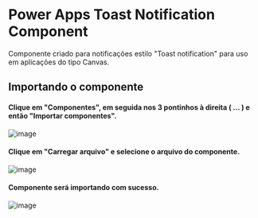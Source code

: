 # Power Apps Toast Notification Component
Componente criado para notificações estilo "Toast notification" para uso em aplicações do tipo Canvas.


## Importando o componente

#### Clique em "Componentes", em seguida nos 3 pontinhos à direita ( ... ) e então "Importar componentes".

![image](https://user-images.githubusercontent.com/47257185/182978197-18b6eb03-312b-46d3-a2ba-0c979ca64320.png)


#### Clique em "Carregar arquivo" e selecione o arquivo do componente.

![image](https://user-images.githubusercontent.com/47257185/182978432-6fa9817b-ab94-4774-92c3-9d3dd6674eb1.png)

#### Componente será importando com sucesso.

![image](https://user-images.githubusercontent.com/47257185/182978875-764ae75a-4960-475b-88e9-7a96b470d043.png)

